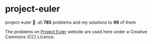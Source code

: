 # project-euler
project-euler 🔢: all **785** problems and my solutions to **99** of them

The problems on [Project Euler](https://projecteuler.net/) website are used here under a Creative Commons (CC) Licence.
